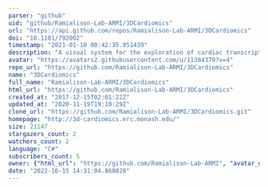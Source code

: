 ```yaml
---
parser: "github"
uid: "github/Ramialison-Lab-ARMI/3DCardiomics"
url: "https://api.github.com/repos/Ramialison-Lab-ARMI/3DCardiomics"
doi: "10.1101/792002"
timestamp: "2021-01-10 00:42:35.951439"
description: "A visual system for the exploration of cardiac transcriptome data"
avatar: "https://avatars2.githubusercontent.com/u/11384379?v=4"
repo_url: "https://github.com/Ramialison-Lab-ARMI/3DCardiomics"
name: "3DCardiomics"
full_name: "Ramialison-Lab-ARMI/3DCardiomics"
html_url: "https://github.com/Ramialison-Lab-ARMI/3DCardiomics"
created_at: "2017-12-15T02:01:22Z"
updated_at: "2020-11-19T19:10:29Z"
clone_url: "https://github.com/Ramialison-Lab-ARMI/3DCardiomics.git"
homepage: "http://3d-cardiomics.erc.monash.edu/"
size: 21147
stargazers_count: 2
watchers_count: 2
language: "C#"
subscribers_count: 5
owner: {"html_url": "https://github.com/Ramialison-Lab-ARMI", "avatar_url": "https://avatars2.githubusercontent.com/u/11384379?v=4", "login": "Ramialison-Lab-ARMI", "type": "Organization"}
date: "2022-10-15 14:31:04.860828"
---
```

